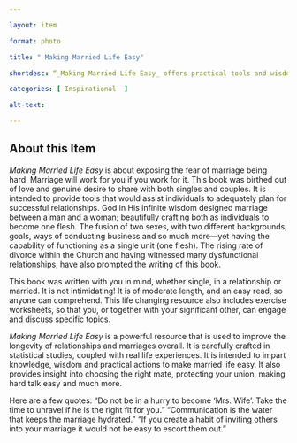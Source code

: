 ```yaml
--- 

layout: item 

format: photo 

title: " Making Married Life Easy"

shortdesc: “_Making Married Life Easy_ offers practical tools and wisdom to navigate relationships and strengthen marriages with love and intention."

categories: [ Inspirational  ]

alt-text:  

--- 
```


## About this Item 

_Making Married Life Easy_ is about exposing the fear of marriage being hard. Marriage will work for you if you work for it. This book was birthed out of love and genuine desire to share with both singles and couples. It is intended to provide tools that would assist individuals to adequately plan for successful relationships. God in His infinite wisdom designed marriage between a man and a woman; beautifully crafting both as individuals to become one flesh. The fusion of two sexes, with two different backgrounds, goals, ways of conducting business and so much more—yet having the capability of functioning as a single unit (one flesh). The rising rate of divorce within the Church and having witnessed many dysfunctional relationships, have also prompted the writing of this book.

This book was written with you in mind, whether single, in a relationship or married. It is not intimidating! It is of moderate length, and an easy read, so anyone can comprehend. This life changing resource also includes exercise worksheets, so that you, or together with your significant other, can engage and discuss specific topics.

_Making Married Life Easy_ is a powerful resource that is used to improve the longevity of relationships and marriages overall. It is carefully crafted in statistical studies, coupled with real life experiences. It is intended to impart knowledge, wisdom and practical actions to make married life easy. It also provides insight into choosing the right mate, protecting your union, making hard talk easy and much more.

Here are a few quotes:
“Do not be in a hurry to become ‘Mrs. Wife’. Take the time to unravel if he is the right
fit for you.”
“Communication is the water that keeps the marriage hydrated.”
“If you create a habit of inviting others into your marriage it would not be easy to escort
them out.”
